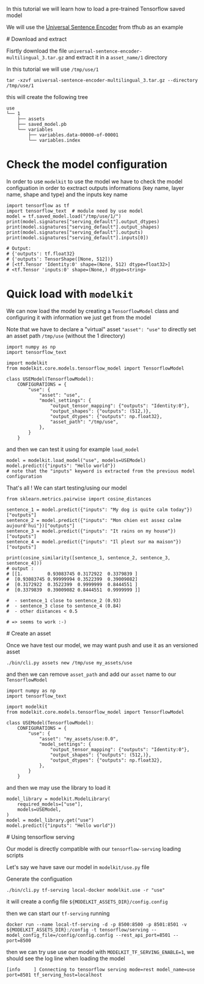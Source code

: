 In this tutorial we will learn how to load a pre-trained Tensorflow saved model

We will use the [Universal Sentence Encoder](https://tfhub.dev/google/universal-sentence-encoder-multilingual/3) from tfhub as an example


# Download and extract

Fisrtly download the file `universal-sentence-encoder-multilingual_3.tar.gz` and extract it in a `asset_name/1` directory

In this tutorial we will use `/tmp/use/1`

`tar -xzvf universal-sentence-encoder-multilingual_3.tar.gz --directory /tmp/use/1`

this will create the following tree

```
use
└── 1
    ├── assets
    ├── saved_model.pb
    └── variables
        ├── variables.data-00000-of-00001
        └── variables.index
```

# Check the model configuration

In order to use `modelkit` to use the model we have to check the model configuation in order to exctract outputs informations (key name, layer name, shape and type) and the inputs key name

```
import tensorflow as tf
import tensorflow_text  # module need by use model
model = tf.saved_model.load("/tmp/use/1/")
print(model.signatures["serving_default"].output_dtypes)
print(model.signatures["serving_default"].output_shapes)
print(model.signatures["serving_default"].outputs)
print(model.signatures["serving_default"].inputs[0])

# Output:
# {'outputs': tf.float32}
# {'outputs': TensorShape([None, 512])}
# [<tf.Tensor 'Identity:0' shape=(None, 512) dtype=float32>]
# <tf.Tensor 'inputs:0' shape=(None,) dtype=string>
```

# Quick load with `modelkit`

We can now load the model by creating a `TensorflowModel` class and configuring it
with information we just get from the model

Note that we have to declare a "virtual" asset `"asset": "use"` to directly set an asset path `/tmp/use` (without the 1 directory)

```
import numpy as np
import tensorflow_text

import modelkit
from modelkit.core.models.tensorflow_model import TensorflowModel

class USEModel(TensorflowModel):
    CONFIGURATIONS = {
        "use": {
            "asset": "use",
            "model_settings": {
                "output_tensor_mapping": {"outputs": "Identity:0"},
                "output_shapes": {"outputs": (512,)},
                "output_dtypes": {"outputs": np.float32},
                "asset_path": "/tmp/use",
            },
        }
    }

```

and then we can test it using for example `load_model`

```
model = modelkit.load_model("use", models=USEModel)
model.predict({"inputs": "Hello world"})
# note that the "inputs" keyword is extracted from the previous model configuration
```

That's all !
We can start testing/using our model

```
from sklearn.metrics.pairwise import cosine_distances

sentence_1 = model.predict({"inputs": "My dog is quite calm today"})["outputs"]
sentence_2 = model.predict({"inputs": "Mon chien est assez calme aujourd'hui"})["outputs"]
sentence_3 = model.predict({"inputs": "It rains on my house"})["outputs"]
sentence_4 = model.predict({"inputs": "Il pleut sur ma maison"})["outputs"]

print(cosine_similarity([sentence_1, sentence_2, sentence_3, sentence_4]))
# output :
# [[1.         0.93083745 0.3172922  0.3379839 ]
#  [0.93083745 0.99999994 0.3522399  0.39009082]
#  [0.3172922  0.3522399  0.9999999  0.8444551 ]
#  [0.3379839  0.39009082 0.8444551  0.9999999 ]]

#  - sentence_1 close to sentence_2 (0.93)
#  - sentence_3 close to sentence_4 (0.84)
#  - other distances < 0.5

# => seems to work :-)
```

# Create an asset

Once we have test our model, we may want push and use it as an versioned asset

`./bin/cli.py assets new /tmp/use my_assets/use`

and then we can remove `asset_path` and add our `asset` name to our `TensorflowModel`

```
import numpy as np
import tensorflow_text

import modelkit
from modelkit.core.models.tensorflow_model import TensorflowModel

class USEModel(TensorflowModel):
    CONFIGURATIONS = {
        "use": {
            "asset": "my_assets/use:0.0",
            "model_settings": {
                "output_tensor_mapping": {"outputs": "Identity:0"},
                "output_shapes": {"outputs": (512,)},
                "output_dtypes": {"outputs": np.float32},
            },
        }
    }
```

and then we may use the library to load it

```
model_library = modelkit.ModelLibrary(
    required_models=["use"],
    models=USEModel,
)
model = model_library.get("use")
model.predict({"inputs": "Hello world"})
```

# Using tensorflow serving

Our model is directly compatible with our `tensorflow-serving` loading scripts

Let's say we have save our model in `modelkit/use.py` file

Generate the configuation

`./bin/cli.py tf-serving local-docker modelkit.use -r "use"`

it will create a config file `${MODELKIT_ASSETS_DIR}/config.config`

then we can start our `tf-serving` running

`docker run --name local-tf-serving -d -p 8500:8500 -p 8501:8501 -v ${MODELKIT_ASSETS_DIR}:/config -t tensorflow/serving --model_config_file=/config/config.config --rest_api_port=8501 --port=8500`

then we can try use use our model with `MODELKIT_TF_SERVING_ENABLE=1`, we should see the log line when loading the model

`[info     ] Connecting to tensorflow serving mode=rest model_name=use port=8501 tf_serving_host=localhost`
